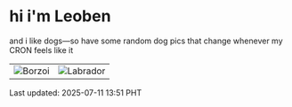 # hi i'm Leoben

and i like dogs—so have some random dog pics that change whenever my CRON feels like it

|  |  |
|--------|----------|
| ![Borzoi](https://random-dog-vercel.vercel.app/api/random-borzoi?v=1752213068) | ![Labrador](https://random-dog-vercel.vercel.app/api/random-labrador?v=1752213068) |

Last updated: 2025-07-11 13:51 PHT
